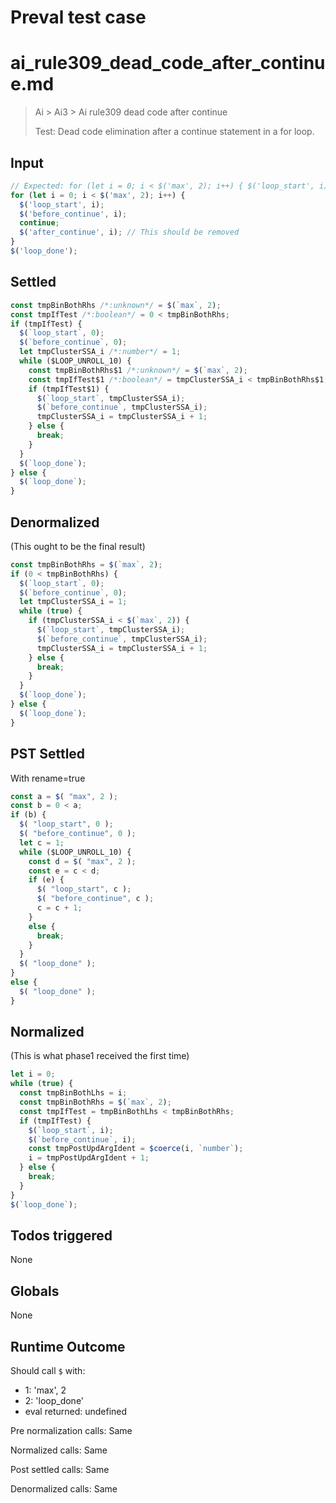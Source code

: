 # Preval test case

# ai_rule309_dead_code_after_continue.md

> Ai > Ai3 > Ai rule309 dead code after continue
>
> Test: Dead code elimination after a continue statement in a for loop.

## Input

`````js filename=intro
// Expected: for (let i = 0; i < $('max', 2); i++) { $('loop_start', i); $('before_continue', i); continue; } $('loop_done');
for (let i = 0; i < $('max', 2); i++) {
  $('loop_start', i);
  $('before_continue', i);
  continue;
  $('after_continue', i); // This should be removed
}
$('loop_done');
`````


## Settled


`````js filename=intro
const tmpBinBothRhs /*:unknown*/ = $(`max`, 2);
const tmpIfTest /*:boolean*/ = 0 < tmpBinBothRhs;
if (tmpIfTest) {
  $(`loop_start`, 0);
  $(`before_continue`, 0);
  let tmpClusterSSA_i /*:number*/ = 1;
  while ($LOOP_UNROLL_10) {
    const tmpBinBothRhs$1 /*:unknown*/ = $(`max`, 2);
    const tmpIfTest$1 /*:boolean*/ = tmpClusterSSA_i < tmpBinBothRhs$1;
    if (tmpIfTest$1) {
      $(`loop_start`, tmpClusterSSA_i);
      $(`before_continue`, tmpClusterSSA_i);
      tmpClusterSSA_i = tmpClusterSSA_i + 1;
    } else {
      break;
    }
  }
  $(`loop_done`);
} else {
  $(`loop_done`);
}
`````


## Denormalized
(This ought to be the final result)

`````js filename=intro
const tmpBinBothRhs = $(`max`, 2);
if (0 < tmpBinBothRhs) {
  $(`loop_start`, 0);
  $(`before_continue`, 0);
  let tmpClusterSSA_i = 1;
  while (true) {
    if (tmpClusterSSA_i < $(`max`, 2)) {
      $(`loop_start`, tmpClusterSSA_i);
      $(`before_continue`, tmpClusterSSA_i);
      tmpClusterSSA_i = tmpClusterSSA_i + 1;
    } else {
      break;
    }
  }
  $(`loop_done`);
} else {
  $(`loop_done`);
}
`````


## PST Settled
With rename=true

`````js filename=intro
const a = $( "max", 2 );
const b = 0 < a;
if (b) {
  $( "loop_start", 0 );
  $( "before_continue", 0 );
  let c = 1;
  while ($LOOP_UNROLL_10) {
    const d = $( "max", 2 );
    const e = c < d;
    if (e) {
      $( "loop_start", c );
      $( "before_continue", c );
      c = c + 1;
    }
    else {
      break;
    }
  }
  $( "loop_done" );
}
else {
  $( "loop_done" );
}
`````


## Normalized
(This is what phase1 received the first time)

`````js filename=intro
let i = 0;
while (true) {
  const tmpBinBothLhs = i;
  const tmpBinBothRhs = $(`max`, 2);
  const tmpIfTest = tmpBinBothLhs < tmpBinBothRhs;
  if (tmpIfTest) {
    $(`loop_start`, i);
    $(`before_continue`, i);
    const tmpPostUpdArgIdent = $coerce(i, `number`);
    i = tmpPostUpdArgIdent + 1;
  } else {
    break;
  }
}
$(`loop_done`);
`````


## Todos triggered


None


## Globals


None


## Runtime Outcome


Should call `$` with:
 - 1: 'max', 2
 - 2: 'loop_done'
 - eval returned: undefined

Pre normalization calls: Same

Normalized calls: Same

Post settled calls: Same

Denormalized calls: Same

